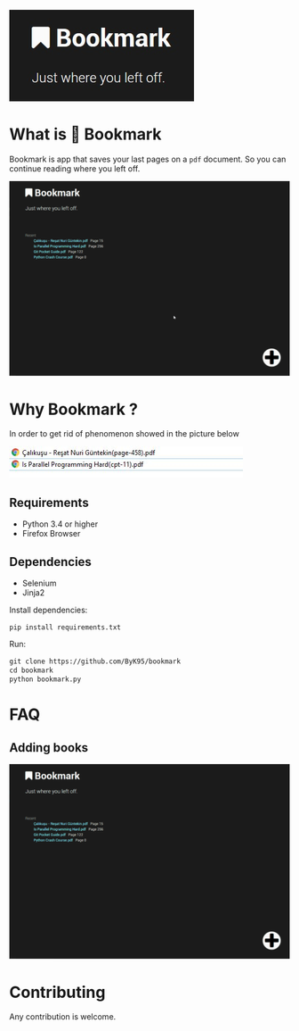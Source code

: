 ![Bookmark logo](./tools/logo/logo.jpg)

# What is :bookmark: Bookmark

Bookmark is app that saves your last pages on a `pdf` document. So you can continue reading where you left off.

![Bookmark logo](./tools/gifs/view.gif)

# Why Bookmark ?

In order to get rid of phenomenon showed in the picture below

![Why bookmark](./tools/readme-pics/why.JPG)

## Requirements

-   Python 3.4 or higher
-   Firefox Browser

## Dependencies

-   Selenium
-   Jinja2

Install dependencies:

    pip install requirements.txt

Run:

    git clone https://github.com/ByK95/bookmark
    cd bookmark
    python bookmark.py

# FAQ

## Adding books

![Bookmark logo](./tools/gifs/add_book.gif)

# Contributing

Any contribution is welcome.
